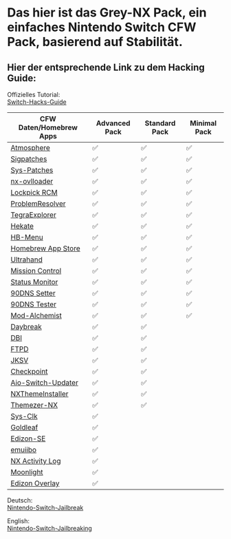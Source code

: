# Das hier ist das Grey-NX Pack, ein einfaches Nintendo Switch CFW Pack, basierend auf Stabilität.

## Hier der entsprechende Link zu dem Hacking Guide:

Offizielles Tutorial:  
[Switch-Hacks-Guide](https://switch.hacks.guide/)


| CFW Daten/Homebrew Apps       | Advanced Pack       | Standard Pack       | Minimal Pack        |
| ----------------------------- | ------------------- | ------------------- | ------------------- |
| [Atmosphere](https://github.com/Atmosphere-NX/Atmosphere/releases/tag/1.8.0-prerelease) | ✅                   | ✅                   | ✅                   |
| [Sigpatches](https://gbatemp.net/threads/sigpatches-for-atmosphere-hekate-fss0-fusee-package3.571543/page-177#post-10438165) | ✅                   | ✅                   | ✅                   |
| [Sys-Patches](https://github.com/impeeza/sys-patch/releases/tag/v1.5.5) | ✅                   | ✅                   | ✅                   |
| [nx-ovlloader](https://github.com/ppkantorski/nx-ovlloader/releases/tag/v1.0.9)  | ✅                   | ✅                   | ✅                   |
| [Lockpick RCM](https://github.com/Kofysh/Lockpick_RCM/releases/tag/v1.9.13)  | ✅                   | ✅                   | ✅                   |
| [ProblemResolver](https://github.com/Team-Neptune/CommonProblemResolver/releases/tag/v0.3.5)  | ✅                   | ✅                   | ✅                   |
| [TegraExplorer](https://github.com/suchmememanyskill/TegraExplorer/releases/tag/4.2.0)  | ✅                   | ✅                   | ✅                   |
| [Hekate](https://github.com/CTCaer/hekate/releases/tag/v6.2.2) | ✅                   | ✅                   | ✅                   |
| [HB-Menu](https://github.com/switchbrew/nx-hbmenu/releases/tag/v3.6.0) | ✅                   | ✅                   | ✅                   |
| [Homebrew App Store](https://github.com/fortheusers/hb-appstore/releases/tag/v2.3.2) | ✅                   | ✅                   | ✅                   |
| [Ultrahand](https://github.com/ppkantorski/Ultrahand-Overlay/releases/tag/v1.8.2) | ✅                   | ✅                   | ✅                   |
| [Mission Control](https://github.com/ndeadly/MissionControl/releases/tag/v0.12.0) | ✅                   | ✅                   | ✅                   |
| [Status Monitor](https://github.com/masagrator/Status-Monitor-Overlay/releases/tag/1.1.7a) | ✅                   | ✅                   | ✅                   |
| [90DNS Setter](https://github.com/suchmememanyskill/switch-90dns-setter/releases) | ✅                   | ✅                   | ✅                   |
| [90DNS Tester](https://github.com/meganukebmp/Switch_90DNS_tester/releases/tag/v1.0.4) | ✅                   | ✅                   | ✅                   |
| [Mod-Alchemist](https://github.com/ppkantorski/Mod-Alchemist/releases/tag/v0.4.9) | ✅                   |  ✅                   |  ✅                   |
| [Daybreak](https://github.com/Atmosphere-NX/Atmosphere/releases/tag/1.8.0-prerelease) | ✅                   | ✅                   |                     |
| [DBI](https://github.com/rashevskyv/dbi/releases/tag/658) | ✅                   | ✅                   |                     |
| [FTPD](https://github.com/mtheall/ftpd/releases/tag/v3.2.1) | ✅                   | ✅                   |                     |
| [JKSV](https://github.com/J-D-K/JKSV/releases/tag/11%2F05%2F2024) | ✅                   | ✅                   |                     |
| [Checkpoint](https://github.com/BernardoGiordano/Checkpoint/releases/tag/v3.8.0) | ✅                   | ✅                   |                     |
| [Aio-Switch-Updater](https://github.com/HamletDuFromage/aio-switch-updater/releases/tag/2.23.2) | ✅                   | ✅                   |                     |
| [NXThemeInstaller](https://github.com/exelix11/SwitchThemeInjector/releases/tag/v4.7.1) | ✅                   | ✅                   |                     |
| [Themezer-NX](https://github.com/suchmememanyskill/themezer-nx/releases/tag/2.0.0) | ✅                   | ✅                   |                     |
| [Sys-Clk](https://github.com/retronx-team/sys-clk/releases/tag/2.0.1) | ✅                   |                     |                     |
| [Goldleaf](https://github.com/XorTroll/Goldleaf/releases/tag/1.0.0) | ✅                   |                     |                     |
| [Edizon-SE](https://github.com/tomvita/EdiZon-SE/releases/tag/3.8.36) | ✅                   |                     |                     |
| [emuiibo](https://github.com/XorTroll/emuiibo/releases/tag/1.1.1) | ✅                   |                     |                     |
| [NX Activity Log](https://github.com/tallbl0nde/NX-Activity-Log/releases/tag/v1.4.0) | ✅                   |                     |                     |
| [Moonlight](https://github.com/XITRIX/Moonlight-Switch/releases/tag/v1.2.3) | ✅                   |                     |                     |
| [Edizon Overlay](https://github.com/proferabg/EdiZon-Overlay/releases/tag/v1.0.9) | ✅                   |                     |                     |



Deutsch:  
[Nintendo-Switch-Jailbreak](https://github.com/Nico-Shock/Nintendo-Switch-Jailbreak)

English:  
[Nintendo-Switch-Jailbreaking](https://github.com/Nico-Shock/Switch-Jailbreaking-Toturial)
